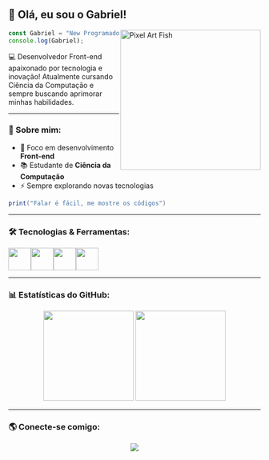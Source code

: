 ## 👋 Olá, eu sou o Gabriel!

<img src="https://w7.pngwing.com/pngs/102/368/png-transparent-pixel-art-fish-fish-animals-text-orange.png" min-width="280px" max-width="280px" width="280px" align="right" alt="Pixel Art Fish">

```js
const Gabriel = "New Programador";
console.log(Gabriel);
```

💻 Desenvolvedor Front-end apaixonado por tecnologia e inovação! Atualmente cursando Ciência da Computação e sempre buscando aprimorar minhas habilidades.

---
### 🚀 Sobre mim:

- 🎯 Foco em desenvolvimento **Front-end**
- 📚 Estudante de **Ciência da Computação**
- ⚡ Sempre explorando novas tecnologias

```lua
print("Falar é fácil, me mostre os códigos")
```

---
### 🛠️ Tecnologias & Ferramentas:
<div style="display: flex; align-items: center;">
  <img width="45" src="https://cdn.svgporn.com/logos/html-5.svg"/>
  <img width="45" src="https://cdn.svgporn.com/logos/css-3.svg"/>
  <img width="45" src="https://cdn.svgporn.com/logos/javascript.svg"/>
  <img width="45" src="https://cdn.svgporn.com/logos/react.svg"/>
</div>

---
### 📊 Estatísticas do GitHub:
<div align="center">
  <img height="180em" src="https://github-readme-stats.vercel.app/api?username=Gabriel-SantosXD&show_icons=true&theme=gotham&include_all_commits=true&count_private=true"/>
  <img height="180em" src="https://github-readme-stats.vercel.app/api/top-langs/?username=Gabriel-SantosXD&layout=compact&theme=gotham"/>
</div>

---
### 🌎 Conecte-se comigo:
<div align="center"> 
  <a href="https://www.linkedin.com/in/gabriel-santos-86360019b/" target="_blank">
    <img src="https://img.shields.io/badge/-LinkedIn-%230077B5?style=for-the-badge&logo=linkedin&logoColor=white" target="_blank">
  </a>
</div>
